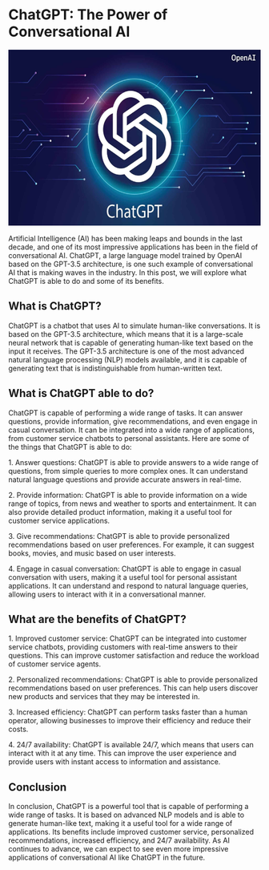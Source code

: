 # ChatGPT: The Power of Conversational AI

<img src="chat.jpg" style="width:6.5in;height:3.65625in" alt="A picture containing text Description automatically generated" />

Artificial Intelligence (AI) has been making leaps and bounds in the
last decade, and one of its most impressive applications has been in the
field of conversational AI. ChatGPT, a large language model trained by
OpenAI based on the GPT-3.5 architecture, is one such example of
conversational AI that is making waves in the industry. In this post, we
will explore what ChatGPT is able to do and some of its benefits.

## What is ChatGPT?

ChatGPT is a chatbot that uses AI to simulate human-like conversations.
It is based on the GPT-3.5 architecture, which means that it is a
large-scale neural network that is capable of generating human-like text
based on the input it receives. The GPT-3.5 architecture is one of the
most advanced natural language processing (NLP) models available, and it
is capable of generating text that is indistinguishable from
human-written text.

## What is ChatGPT able to do?

ChatGPT is capable of performing a wide range of tasks. It can answer
questions, provide information, give recommendations, and even engage in
casual conversation. It can be integrated into a wide range of
applications, from customer service chatbots to personal assistants.
Here are some of the things that ChatGPT is able to do:

1\. Answer questions: ChatGPT is able to provide answers to a wide range
of questions, from simple queries to more complex ones. It can
understand natural language questions and provide accurate answers in
real-time.

2\. Provide information: ChatGPT is able to provide information on a
wide range of topics, from news and weather to sports and entertainment.
It can also provide detailed product information, making it a useful
tool for customer service applications.

3\. Give recommendations: ChatGPT is able to provide personalized
recommendations based on user preferences. For example, it can suggest
books, movies, and music based on user interests.

4\. Engage in casual conversation: ChatGPT is able to engage in casual
conversation with users, making it a useful tool for personal assistant
applications. It can understand and respond to natural language queries,
allowing users to interact with it in a conversational manner.

## What are the benefits of ChatGPT?

1\. Improved customer service: ChatGPT can be integrated into customer
service chatbots, providing customers with real-time answers to their
questions. This can improve customer satisfaction and reduce the
workload of customer service agents.

2\. Personalized recommendations: ChatGPT is able to provide
personalized recommendations based on user preferences. This can help
users discover new products and services that they may be interested in.

3\. Increased efficiency: ChatGPT can perform tasks faster than a human
operator, allowing businesses to improve their efficiency and reduce
their costs.

4\. 24/7 availability: ChatGPT is available 24/7, which means that users
can interact with it at any time. This can improve the user experience
and provide users with instant access to information and assistance.

## Conclusion

In conclusion, ChatGPT is a powerful tool that is capable of performing
a wide range of tasks. It is based on advanced NLP models and is able to
generate human-like text, making it a useful tool for a wide range of
applications. Its benefits include improved customer service,
personalized recommendations, increased efficiency, and 24/7
availability. As AI continues to advance, we can expect to see even more
impressive applications of conversational AI like ChatGPT in the future.
